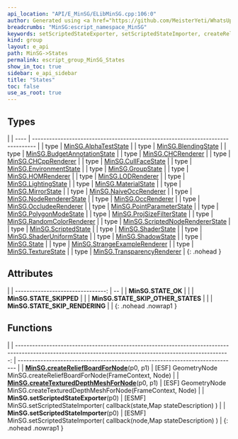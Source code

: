 ```yaml
---
api_location: "API/E_MinSG/ELibMinSG.cpp:106:0"
author: Generated using <a href="https://github.com/MeisterYeti/WhatsUpDoc">WhatsUpDoc</a>
breadcrumbs: "MinSG:escript_namespace_MinSG"
keywords: setScriptedStateExporter, setScriptedStateImporter, createReliefBoardForNode, createTexturedDepthMeshForNode, STATE_OK, STATE_SKIPPED, STATE_SKIP_OTHER_STATES, STATE_SKIP_RENDERING
kind: group
layout: e_api
path: MinSG->States
permalink: escript_group_MinSG_States
show_in_toc: true
sidebar: e_api_sidebar
title: "States"
toc: false
use_as_root: true
---
```


## Types

|
| ---- | ------------------------------------------------------------------------------- | 
| type | [MinSG.AlphaTestState](escript_type_MinSG_AlphaTestState)                       | 
| type | [MinSG.BlendingState](escript_type_MinSG_BlendingState)                         | 
| type | [MinSG.BudgetAnnotationState](escript_type_MinSG_BudgetAnnotationState)         | 
| type | [MinSG.CHCRenderer](escript_type_MinSG_CHCRenderer)                             | 
| type | [MinSG.CHCppRenderer](escript_type_MinSG_CHCppRenderer)                         | 
| type | [MinSG.CullFaceState](escript_type_MinSG_CullFaceState)                         | 
| type | [MinSG.EnvironmentState](escript_type_MinSG_EnvironmentState)                   | 
| type | [MinSG.GroupState](escript_type_MinSG_GroupState)                               | 
| type | [MinSG.HOMRenderer](escript_type_MinSG_HOMRenderer)                             | 
| type | [MinSG.LODRenderer](escript_type_MinSG_LODRenderer)                             | 
| type | [MinSG.LightingState](escript_type_MinSG_LightingState)                         | 
| type | [MinSG.MaterialState](escript_type_MinSG_MaterialState)                         | 
| type | [MinSG.MirrorState](escript_type_MinSG_MirrorState)                             | 
| type | [MinSG.NaiveOccRenderer](escript_type_MinSG_NaiveOccRenderer)                   | 
| type | [MinSG.NodeRendererState](escript_type_MinSG_NodeRendererState)                 | 
| type | [MinSG.OccRenderer](escript_type_MinSG_OccRenderer)                             | 
| type | [MinSG.OccludeeRenderer](escript_type_MinSG_OccludeeRenderer)                   | 
| type | [MinSG.PointParameterState](escript_type_MinSG_PointParameterState)             | 
| type | [MinSG.PolygonModeState](escript_type_MinSG_PolygonModeState)                   | 
| type | [MinSG.ProjSizeFilterState](escript_type_MinSG_ProjSizeFilterState)             | 
| type | [MinSG.RandomColorRenderer](escript_type_MinSG_RandomColorRenderer)             | 
| type | [MinSG.ScriptedNodeRendererState](escript_type_MinSG_ScriptedNodeRendererState) | 
| type | [MinSG.ScriptedState](escript_type_MinSG_ScriptedState)                         | 
| type | [MinSG.ShaderState](escript_type_MinSG_ShaderState)                             | 
| type | [MinSG.ShaderUniformState](escript_type_MinSG_ShaderUniformState)               | 
| type | [MinSG.ShadowState](escript_type_MinSG_ShadowState)                             | 
| type | [MinSG.State](escript_type_MinSG_State)                                         | 
| type | [MinSG.StrangeExampleRenderer](escript_type_MinSG_StrangeExampleRenderer)       | 
| type | [MinSG.TextureState](escript_type_MinSG_TextureState)                           | 
| type | [MinSG.TransparencyRenderer](escript_type_MinSG_TransparencyRenderer)           | 
{: .nohead }

## Attributes

|
| --------------------------------: | -- | 
| **MinSG.STATE_OK**                |  | 
| **MinSG.STATE_SKIPPED**           |  | 
| **MinSG.STATE_SKIP_OTHER_STATES** |  | 
| **MinSG.STATE_SKIP_RENDERING**    |  | 
{: .nohead .nowrap1 }

## Functions

|
| ---------------------------------------------------------------------------------------------------------------------------------------------------------: | ----------------------------------------------------------------------------- | 
| **[MinSG.createReliefBoardForNode](namespaceMinSG_1_1ImpostorFactory#namespaceMinSG_1_1ImpostorFactory_1a61c72401d6f8d17ca2bcdc6353121ca4)**(p0, p1)       | [ESF] GeometryNode MinSG.createReliefBoardForNode(FrameContext, Node)         | 
| **[MinSG.createTexturedDepthMeshForNode](namespaceMinSG_1_1ImpostorFactory#namespaceMinSG_1_1ImpostorFactory_1a5ef758bf0c8264ab18d08ed621121043)**(p0, p1) | [ESF] GeometryNode MinSG.createTexturedDepthMeshForNode(FrameContext, Node)   | 
| **MinSG.setScriptedStateExporter**(p0)                                                                                                                     | [ESMF] MinSG.setScriptedStateImporter( callback(state,Map stateDescription) ) | 
| **MinSG.setScriptedStateImporter**(p0)                                                                                                                     | [ESMF] MinSG.setScriptedStateImporter( callback(node,Map stateDescription) )  | 
{: .nohead .nowrap1 }


